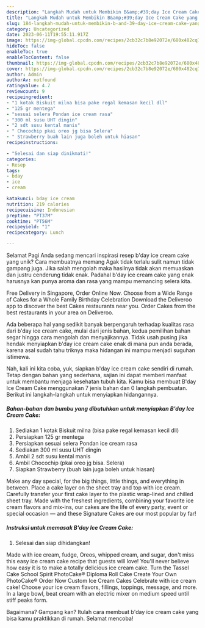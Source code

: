 ```yaml
---
description: "Langkah Mudah untuk Membikin B&amp;#39;day Ice Cream Cake yang Lezat Sekali, Mengugah Selera"
title: "Langkah Mudah untuk Membikin B&amp;#39;day Ice Cream Cake yang Lezat Sekali, Mengugah Selera"
slug: 184-langkah-mudah-untuk-membikin-b-and-39-day-ice-cream-cake-yang-lezat-sekali-mengugah-selera
category: Uncategorized
date: 2023-06-11T19:55:11.917Z
image: https://img-global.cpcdn.com/recipes/2cb32c7b8e92072e/680x482cq70/bday-ice-cream-cake-foto-resep-utama.jpg
hideToc: false
enableToc: true
enableTocContent: false
thumbnail: https://img-global.cpcdn.com/recipes/2cb32c7b8e92072e/680x482cq70/bday-ice-cream-cake-foto-resep-utama.jpg
cover: https://img-global.cpcdn.com/recipes/2cb32c7b8e92072e/680x482cq70/bday-ice-cream-cake-foto-resep-utama.jpg
author: Admin
authorAv: notfound
ratingvalue: 4.7
reviewcount: 9
recipeingredient:
- "1 kotak Biskuit milna bisa pake regal kemasan kecil dll"
- "125 gr mentega"
- "sesuai selera Pondan ice cream rasa"
- "300 ml susu UHT dingin"
- "2 sdt susu kental manis"
- " Chocochip pkai oreo jg bisa Selera"
- " Strawberry buah lain juga boleh untuk hiasan"
recipeinstructions:

- "Selesai dan siap dinikmati!"
categories:
- Resep
tags:
- bday
- ice
- cream

katakunci: bday ice cream 
nutrition: 219 calories
recipecuisine: Indonesian
preptime: "PT37M"
cooktime: "PT56M"
recipeyield: "1"
recipecategory: Lunch

---
```



Selamat Pagi Anda sedang mencari inspirasi resep b&#39;day ice cream cake yang unik? Cara membuatnya memang Agak tidak terlalu sulit namun tidak gampang juga. Jika salah mengolah maka hasilnya tidak akan memuaskan dan justru cenderung tidak enak. Padahal b&#39;day ice cream cake yang enak harusnya kan punya aroma dan rasa yang mampu memancing selera kita.


Free Delivery in Singapore, Order Online Now. Choose from a Wide Range of Cakes for a Whole Family Birthday Celebration Download the Deliveroo app to discover the best Cakes restaurants near you. Order Cakes from the best restaurants in your area on Deliveroo.

Ada beberapa hal yang sedikit banyak berpengaruh terhadap kualitas rasa dari b&#39;day ice cream cake, mulai dari jenis bahan, kedua pemilihan bahan segar hingga cara mengolah dan menyajikannya. Tidak usah pusing jika hendak menyiapkan b&#39;day ice cream cake enak di mana pun anda berada, karena asal sudah tahu triknya maka hidangan ini mampu menjadi suguhan istimewa.


Nah, kali ini kita coba, yuk, siapkan b&#39;day ice cream cake sendiri di rumah. Tetap dengan bahan yang sederhana, sajian ini dapat memberi manfaat untuk membantu menjaga kesehatan tubuh kita. Kamu bisa membuat B&#39;day Ice Cream Cake menggunakan 7 jenis bahan dan 0 langkah pembuatan. Berikut ini langkah-langkah untuk menyiapkan hidangannya.

<!--inarticleads1-->

##### Bahan-bahan dan bumbu yang dibutuhkan untuk menyiapkan B&#39;day Ice Cream Cake:

1. Sediakan 1 kotak Biskuit milna (bisa pake regal kemasan kecil dll)
1. Persiapkan 125 gr mentega
1. Persiapkan sesuai selera Pondan ice cream rasa
1. Sediakan 300 ml susu UHT dingin
1. Ambil 2 sdt susu kental manis
1. Ambil  Chocochip (pkai oreo jg bisa. Selera)
1. Siapkan  Strawberry (buah lain juga boleh untuk hiasan)


Make any day special, for the big things, little things, and everything in between. Place a cake layer on the sheet tray and top with ice cream. Carefully transfer your first cake layer to the plastic wrap-lined and chilled sheet tray. Made with the freshest ingredients, combining your favorite ice cream flavors and mix-ins, our cakes are the life of every party, event or special occasion — and these Signature Cakes are our most popular by far! 

<!--inarticleads2-->

##### Instruksi untuk memasak B&#39;day Ice Cream Cake:


1. Selesai dan siap dihidangkan!

Made with ice cream, fudge, Oreos, whipped cream, and sugar, don&#39;t miss this easy ice cream cake recipe that guests will love! You&#39;ll never believe how easy it is to make a totally delicious ice cream cake. Turn the Tassel Cake School Spirit PhotoCake® Diploma Roll Cake Create Your Own PhotoCake® Order Now Custom Ice Cream Cakes Celebrate with ice cream cake! Choose your ice cream flavors, fillings, toppings, message, and more. In a large bowl, beat cream with an electric mixer on medium speed until stiff peaks form. 

Bagaimana? Gampang kan? Itulah cara membuat b&#39;day ice cream cake yang bisa kamu praktikkan di rumah. Selamat mencoba!
